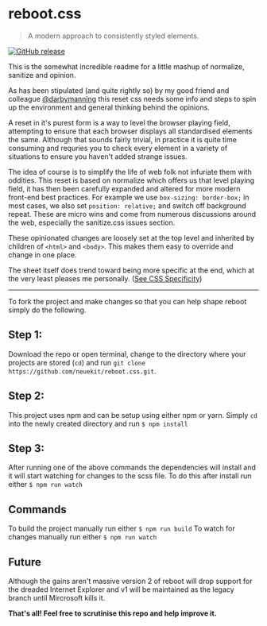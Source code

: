 # reboot.css
> A modern approach to consistently styled elements.

[![GitHub release](https://img.shields.io/github/release/creativelittledots/reboot.css.svg?style=for-the-badge)]()


This is the somewhat incredible readme for a little mashup of normalize, sanitize and opinion.

As has been stipulated (and quite rightly so) by my good friend and colleague [@darbymanning](https://github.com/darbymanning) this reset css needs some info and steps to spin up the environment and general thinking behind the opinions.

A reset in it's purest form is a way to level the browser playing field, attempting to ensure that each browser displays all standardised elements the same. Although that sounds fairly trivial, in practice it is quite time consuming and requries you to check every element in a variety of situations to ensure you haven't added strange issues.

The idea of course is to simplify the life of web folk not infuriate them with oddities. This reset is based on normalize which offers us that level playing field, it has then been carefully expanded and altered for more modern front-end best practices. For example we use `box-sizing: border-box;` in most cases, we also set `position: relative;` and switch off background repeat. These are micro wins and come from numerous discussions around the web, especially the sanitize.css issues section.

These opinionated changes are loosely set at the top level and inherited by children of `<html>` and `<body>`. This makes them easy to override and change in one place.

The sheet itself does trend toward being more specific at the end, which at the very least pleases me personally. ([See CSS Specificity](https://developer.mozilla.org/en-US/docs/Web/CSS/Specificity))

- - -

To fork the project and make changes so that you can help shape reboot simply do the following.

## Step 1:
Download the repo or open terminal, change to the directory where your projects are stored (`cd`) and run
`git clone https://github.com/neuekit/reboot.css.git`.

## Step 2:
This project uses npm and can be setup using either npm or yarn. Simply `cd` into the newly created directory and run
`$ npm install`

## Step 3:
After running one of the above commands the dependencies will install and it will start watching for changes to the scss file. To do this after install run either `$ npm run watch`

## Commands
To build the project manually run either `$ npm run build`
To watch for changes manually run either `$ npm run watch`

## Future
Although the gains aren't massive version 2 of reboot will drop support for the dreaded Internet Explorer and v1 will be maintained as the legacy branch until Mircrosoft kills it. 

**That's all! Feel free to scrutinise this repo and help improve it.**
